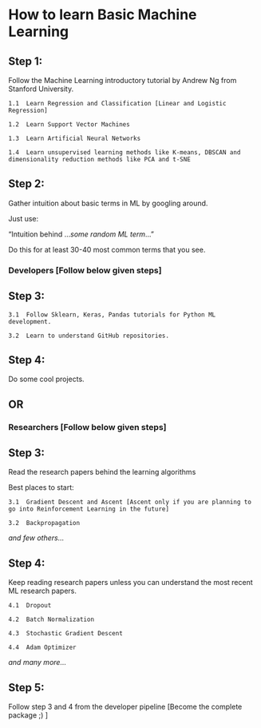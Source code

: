 # How to learn Basic Machine Learning

## Step 1:

Follow the Machine Learning introductory tutorial by Andrew Ng from Stanford University.
```
1.1  Learn Regression and Classification [Linear and Logistic Regression]

1.2  Learn Support Vector Machines

1.3  Learn Artificial Neural Networks

1.4  Learn unsupervised learning methods like K-means, DBSCAN and dimensionality reduction methods like PCA and t-SNE
```

## Step 2:
Gather intuition about basic terms in ML by googling around.

Just use:

“Intuition behind …*some random ML term*...”

Do this for at least 30-40 most common terms that you see.

### Developers [Follow below given steps]

## Step 3:
```
3.1  Follow Sklearn, Keras, Pandas tutorials for Python ML development.

3.2  Learn to understand GitHub repositories.
```
## Step 4:

Do some cool projects.

## OR

### Researchers [Follow below given steps]

## Step 3:

Read the research papers behind the learning algorithms

Best places to start:
```
3.1  Gradient Descent and Ascent [Ascent only if you are planning to go into Reinforcement Learning in the future]

3.2  Backpropagation
```
*and few others...*

## Step 4:

Keep reading research papers unless you can understand the most recent ML research papers.
```
4.1  Dropout

4.2  Batch Normalization

4.3  Stochastic Gradient Descent

4.4  Adam Optimizer
```
*and many more...*

## Step 5:

Follow step 3 and 4 from the developer pipeline [Become the complete package ;) ]
